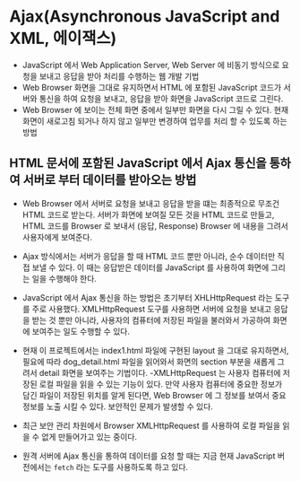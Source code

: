 # Ajax(Asynchronous JavaScript and XML, 에이잭스)

- JavaScript 에서 Web Application Server, Web Server 에 비동기 방식으로 요청을 보내고 응답을 받아 처리를 수행하는 웹 개발 기법
- Web Browser 화면을 그대로 유지하면서 HTML 에 포함된 JavaScript 코드가 서버와 통신을 하여 요청을 보내고, 응답을 받아 화면을 JavaScript 코드로 그린다.
- Web Browser 에 보이는 전체 화면 중에서 일부만 화면을 다시 그릴 수 있다. 현재 화면이 새로고침 되거나 하지 않고 일부만 변경하여 업무를 처리 할 수 있도록 하는 방법

## HTML 문서에 포함된 JavaScript 에서 Ajax 통신을 통하여 서버로 부터 데이터를 받아오는 방법

- Web Browser 에서 서버로 요청을 보내고 응답을 받을 떄는 최종적으로 무조건 HTML 코드로 받는다. 서버가 화면에 보여질 모든 것을 HTML 코드로 만들고, HTML 코드를 Browser 로 보내서 (응답, Response) Browser 에 내용을 그려서 사용자에게 보여준다.
- Ajax 방식에서는 서버가 응답을 할 때 HTML 코드 뿐만 아니라, 순수 데이터만 직접 보낼 수 있다. 이 때는 응답받은 데이터를 JavaScript 를 사용하여 화면에 그리는 일을 수행해야 한다.
- JavaScript 에서 Ajax 통신을 하는 방법은 초기부터 XHLHttpRequest 라는 도구를 주로 사용했다.
  XMLHttpRequest 도구를 사용하면 서버에 요청을 보내고 응답을 받는 것 뿐만 아니라, 사용자의 컴퓨터에 저장된 파일을 불러와서 가공하여 화면에 보여주는 일도 수행할 수 있다.
- 현재 이 프로젝트에서는 index1.html 파일에 구현된 layout 을 그대로 유지하면서, 필요에 따라 dog_detail.html 파일을 읽어와서 화면의 section 부분을 새롭게 그려서 detail 화면을 보여주는 기법이다.
  -XMLHttpRequest 는 사용자 컴퓨터에 저장된 로컬 파일을 읽을 수 있는 기능이 있다. 만약 사용자 컴퓨터에 중요한 정보가 담긴 파일이 저장된 위치를 알게 된다면, Web Browser 에 그 정보를 보여서 중요 정보를 노출 시킬 수 있다. 보안적인 문제가 발생할 수 있다.
- 최근 보안 관리 차원에서 Browser XMLHttpRequest 를 사용하여 로컬 파일을 읽을 수 없게 만들어가고 있는 중이다.

- 원격 서버에 Ajax 통신을 통하여 데이터를 요청 할 때는 지금 현재 JavaScript 버전에서는 `fetch` 라는 도구를 사용하도록 하고 있다.

